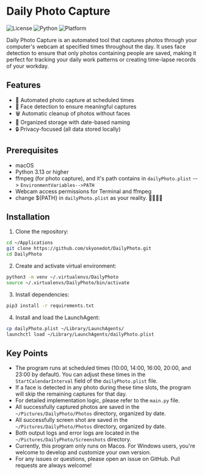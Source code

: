 # Daily Photo Capture

![License](https://img.shields.io/badge/license-MIT-blue.svg)
![Python](https://img.shields.io/badge/python-3.13%2B-blue)
![Platform](https://img.shields.io/badge/platform-macOS-lightgrey)

Daily Photo Capture is an automated tool that captures photos through your computer's webcam at specified times throughout the day. It uses face detection to ensure that only photos containing people are saved, making it perfect for tracking your daily work patterns or creating time-lapse records of your workday.

## Features

- 🎯 Automated photo capture at scheduled times
- 👤 Face detection to ensure meaningful captures
- 🗑️ Automatic cleanup of photos without faces
- 📅 Organized storage with date-based naming
- 🔒 Privacy-focused (all data stored locally)

## Prerequisites

- macOS
- Python 3.13 or higher
- ffmpeg (for photo capture), and it's path contains in `dailyPhoto.plist` --> `EnvironmentVariables-->PATH` 
- Webcam access permissions for Terminal and ffmpeg
- change ${PATH} in `dailyPhoto.plist` as your reality. 🚩🚩🚩🚩




## Installation

1. Clone the repository:
```bash
cd ~/Applications
git clone https://github.com/skyonedot/DailyPhoto.git
cd DailyPhoto
```

2. Create and activate virtual environment:
```bash
python3 -m venv ~/.virtualenvs/DailyPhoto
source ~/.virtualenvs/DailyPhoto/bin/activate
```

3. Install dependencies:
```bash
pip3 install -r requirements.txt
```


4. Install and load the LaunchAgent:
```bash
cp dailyPhoto.plist ~/Library/LaunchAgents/
launchctl load ~/Library/LaunchAgents/dailyPhoto.plist
```



## Key Points

- The program runs at scheduled times (10:00, 14:00, 16:00, 20:00, and 23:00 by default). You can adjust these times in the `StartCalendarInterval` field of the `dailyPhoto.plist` file.
- If a face is detected in any photo during these time slots, the program will skip the remaining captures for that day.
- For detailed implementation logic, please refer to the `main.py` file.
- All successfully captured photos are saved in the `~/Pictures/DailyPhoto/Photos` directory, organized by date.
- All successfully screen shot are saved in the `~/Pictures/DailyPhoto/Photos` directory, organized by date.
- Both output logs and error logs are located in the `~/Pictures/DailyPhoto/Screenshots` directory.
- Currently, this program only runs on Macos. For Windows users, you're welcome to develop and customize your own version.
- For any issues or questions, please open an issue on GitHub. Pull requests are always welcome!